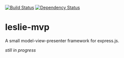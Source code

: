 [![Build Status](https://travis-ci.org/curtissimo/leslie-mvp.svg?branch=develop)](https://travis-ci.org/curtissimo/leslie-mvp) [![Dependency Status](https://gemnasium.com/curtissimo/leslie-mvp.svg)](https://gemnasium.com/curtissimo/leslie-mvp)

leslie-mvp
==========

A small model-view-presenter framework for express.js.

_still in progress_
